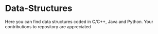 # Data-Structures

Here you can find data structures coded in C/C++, Java and Python.
Your contributions to repository are appreciated
